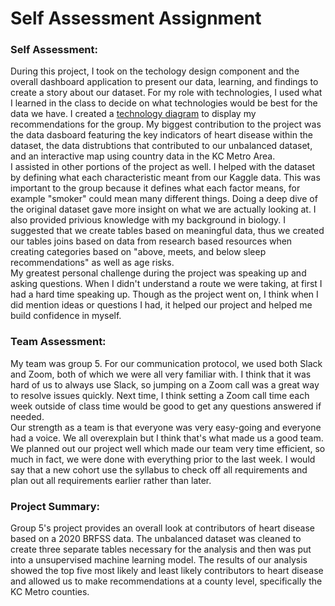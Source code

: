 # Self Assessment Assignment  
### Self Assessment:
 During this project, I took on the techology design component and the overall dashboard application to present our data, learning, and findings to create a story about our dataset. For my role with technologies, I used what I learned in the class to decide on what technologies would be best for the data we have. I created a [technology diagram](https://github.com/AlexKrumins/Group5_Final_Project/blob/hannah-branch/Images/Group%20Project.png) to display my recommendations for the group. My biggest contribution to the project was the data dasboard featuring the key indicators of heart disease within the dataset, the data distrubtions that contributed to our unbalanced dataset, and an interactive map using country data in the KC Metro Area.  
 I assisted in other portions of the project as well. I helped with the dataset by defining what each characteristic meant from our Kaggle data. This was important to the group because it defines what each factor means, for example "smoker" could mean many different things. Doing a deep dive of the original dataset gave more insight on what we are actually looking at. I also provided privious knowledge with my background in biology. I suggested that we create tables based on meaningful data, thus we created our tables joins based on data from research based resources when creating categories based on "above, meets, and below sleep recommendations" as well as age risks.  
 My greatest personal challenge during the project was speaking up and asking questions. When I didn't understand a route we were taking, at first I had a hard time speaking up. Though as the project went on, I think when I did mention ideas or questions I had, it helped our project and helped me build confidence in myself.  
 ### Team Assessment:
 My team was group 5. For our communication protocol, we used both Slack and Zoom, both of which we were all very familiar with. I think that it was hard of us to always use Slack, so jumping on a Zoom call was a great way to resolve issues quickly. Next time, I think setting a Zoom call time each week outside of class time would be good to get any questions answered if needed.  
 Our strength as a team is that everyone was very easy-going and everyone had a voice. We all overexplain but I think that's what made us a good team. We planned out our project well which made our team very time efficient, so much in fact, we were done with everything prior to the last week. I would say that a new cohort use the syllabus to check off all requirements and plan out all requirements earlier rather than later. 
 ### Project Summary: 
 Group 5's project provides an overall look at contributors of heart disease based on a 2020 BRFSS data. The unbalanced dataset was cleaned to create three separate tables necessary for the analysis and then was put into a unsupervised machine learning model. The results of our analysis showed the top five most likely and least likely contributors to heart disease and allowed us to make recommendations at a county level, specifically the KC Metro counties. 
